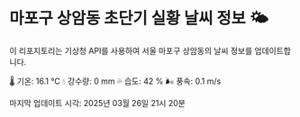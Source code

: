
# 마포구 상암동 초단기 실황 날씨 정보 🌤️

이 리포지토리는 기상청 API를 사용하여 서울 마포구 상암동의 날씨 정보를 업데이트합니다. 

🌡️ 기온: 16.1 ℃
💧 강수량: 0 mm
💦 습도: 42 %
🌬️ 풍속: 0.1 m/s

마지막 업데이트 시각: 2025년 03월 26일 21시 20분    
